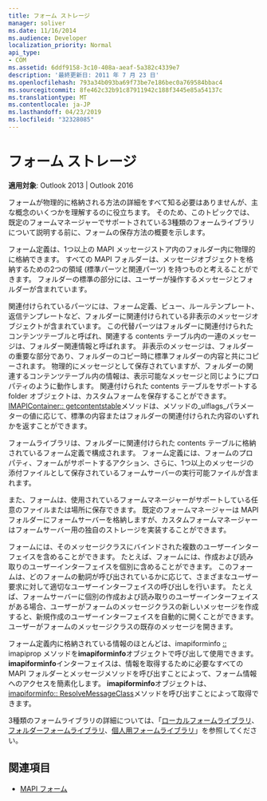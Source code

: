 ```yaml
---
title: フォーム ストレージ
manager: soliver
ms.date: 11/16/2014
ms.audience: Developer
localization_priority: Normal
api_type:
- COM
ms.assetid: 6ddf9158-3c10-408a-aeaf-5a382c4339e7
description: '最終更新日: 2011 年 7 月 23 日'
ms.openlocfilehash: 793a34b093ba69f73be7e186bec0a769584bbac4
ms.sourcegitcommit: 8fe462c32b91c87911942c188f3445e85a54137c
ms.translationtype: MT
ms.contentlocale: ja-JP
ms.lasthandoff: 04/23/2019
ms.locfileid: "32328085"
---
```

# <a name="form-storage"></a>フォーム ストレージ

**適用対象**: Outlook 2013 | Outlook 2016 
  
フォームが物理的に格納される方法の詳細をすべて知る必要はありませんが、主な概念のいくつかを理解するのに役立ちます。 そのため、このトピックでは、既定のフォームマネージャーでサポートされている3種類のフォームライブラリについて説明する前に、フォームの保存方法の概要を示します。
  
フォーム定義は、1つ以上の MAPI メッセージストア内のフォルダー内に物理的に格納できます。 すべての MAPI フォルダーは、メッセージオブジェクトを格納するための2つの領域 (標準パーツと関連パーツ) を持つものと考えることができます。 フォルダーの標準の部分には、ユーザーが操作するメッセージとフォルダーが含まれています。
  
関連付けられているパーツには、フォーム定義、ビュー、ルールテンプレート、返信テンプレートなど、フォルダーに関連付けられている非表示のメッセージオブジェクトが含まれています。 この代替パーツはフォルダーに関連付けられたコンテンツテーブルと呼ばれ、関連する contents テーブル内の一連のメッセージは、フォルダー関連情報と呼ばれます。 非表示のメッセージは、フォルダーの重要な部分であり、フォルダーのコピー時に標準フォルダーの内容と共にコピーされます。 物理的にメッセージとして保存されていますが、フォルダーの関連するコンテンツテーブル内の情報は、表示可能なメッセージと同じようにプロパティのように動作します。 関連付けられた contents テーブルをサポートする folder オブジェクトは、カスタムフォームを保存することができます。 [IMAPIContainer:: getcontentstable](imapicontainer-getcontentstable.md)メソッドは、メソッドの_ulflags_パラメーターの値に応じて、標準の内容またはフォルダーの関連付けられた内容のいずれかを返すことができます。 
  
フォームライブラリは、フォルダーに関連付けられた contents テーブルに格納されているフォーム定義で構成されます。 フォーム定義には、フォームのプロパティ、フォームがサポートするアクション、さらに、1つ以上のメッセージの添付ファイルとして保存されているフォームサーバーの実行可能ファイルが含まれます。
  
また、フォームは、使用されているフォームマネージャーがサポートしている任意のファイルまたは場所に保存できます。 既定のフォームマネージャーは MAPI フォルダーにフォームサーバーを格納しますが、カスタムフォームマネージャーはフォームサーバー用の独自のストレージを実装することができます。
  
フォームには、そのメッセージクラスにバインドされた複数のユーザーインターフェイスを含めることができます。 たとえば、フォームには、作成および読み取りのユーザーインターフェイスを個別に含めることができます。 このフォームは、どのフォームの動詞が呼び出されているかに応じて、さまざまなユーザー要求に対して適切なユーザーインターフェイスの呼び出しを行います。 たとえば、フォームサーバーに個別の作成および読み取りのユーザーインターフェイスがある場合、ユーザーがフォームのメッセージクラスの新しいメッセージを作成すると、新規作成のユーザーインターフェイスを自動的に開くことができます。ユーザーがフォームのメッセージクラスの既存のメッセージを開きます。
  
フォーム定義内に格納されている情報のほとんどは、imapiforminfo [::](imapiforminfoimapiprop.md) imapiprop メソッドを**imapiforminfo**オブジェクトで呼び出して使用できます。 **imapiforminfo**インターフェイスは、情報を取得するために必要なすべての MAPI フォルダーとメッセージメソッドを呼び出すことによって、フォーム情報へのアクセスを簡素化します。 **imapiforminfo**オブジェクトは、 [imapiforminfo:: ResolveMessageClass](imapiformcontainer-resolvemessageclass.md)メソッドを呼び出すことによって取得できます。 
  
3種類のフォームライブラリの詳細については、「[ローカルフォームライブラリ](local-form-libraries.md)、[フォルダーフォームライブラリ](folder-form-libraries.md)、[個人用フォームライブラリ](personal-form-libraries.md)」を参照してください。
  
## <a name="see-also"></a>関連項目

- [MAPI フォーム](mapi-forms.md)

